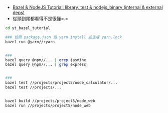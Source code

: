 - [Bazel & NodeJS Tutorial: library, test & nodejs_binary (internal & external deps)](https://www.youtube.com/watch?v=lmWjRhFhvSc&list=PLdk2EmelRVLovmSToc_DK7F1DV_ZEljbx&index=5)
- 從頭到尾都看得不是很懂=.=

```bash
cd yt_bazel_tutorial

### 依照 package.json 做 yarn install 並生成 yarn.lock
bazel run @yarn//:yarn


### 
bazel query @npm//... | grep jasmine
bazel query @npm//... | grep express


### 
bazel test //projects/project5/node_calculator/...
bazel test //projects/...


bazel build //projects/project5/node_web
bazel run //projects/project5/node_web
```